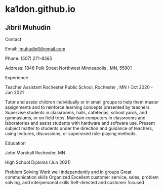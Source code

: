# ka1don.github.io
Jibril Muhudin
------------------------------------------------------------

Contact

Email: jmuhudin6@gmail.com

Phone: (507) 271-8365

Address: 1846 Polk Street Northwest Minneapolis , MN, 55901

Experience

Teacher Assistant Rochester Public School, Rochester , MN / Oct 2020 - Jun 2021

Tutor and assist children individually or in small groups to help them master assignments and to reinforce learning concepts presented by teachers. Supervise students in classrooms, halls, cafeterias, school yards, and gymnasiums, or on field trips. Maintain computers in classrooms and laboratories and assist students with hardware and software use. Present subject matter to students under the direction and guidance of teachers, using lectures, discussions, or supervised role-playing methods.

Education

John Marshall Rochester, MN

High School Diploma (Jun 2021)

Problem Solving
Work well independently and in groups
Great communication skills
Organized
Excellent customer service, sales, problem solving, and interpersonal skills
Self-directed and customer focused
